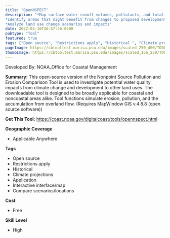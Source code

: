 ```yaml
---
title: "OpenNSPECT"
description: "*Map surface water runoff volumes, pollutants, and total sediment loads
*Identify areas that might benefit from changes to proposed development strategies
*Analyze land use change scenarios and impacts"
date: 2022-02-16T16:57:46-0500
pubtype: "Tool"
featured: true
tags: ["Open source", "Restrictions apply", "Historical ", "Climate projections", "Application", "Interactive interface/map", "Compare scenarios/locations"]
pageImage: https://cbtooltest.marisa.psu.edu/images/scaled_250_400/TOOLID_77.0_ScreenCapture-1.png
thumbImage: https://cbtooltest.marisa.psu.edu/images/scaled_156_250/TOOLID_77.0_ScreenCapture-1.png
---
```

Developed By: NOAA_Office for Coastal Management

**Summary:** This open-source version of the Nonpoint Source Pollution and Erosion Comparison Tool is used to investigate potential water quality impacts from climate change and development to other land uses. The downloadable tool is designed to be broadly applicable for coastal and noncoastal areas alike. Tool functions simulate erosion, pollution, and the accumulation from overland flow. (Requires MapWindow GIS v.4.8.8 (open source software))

__**Get This Tool:**__ https://coast.noaa.gov/digitalcoast/tools/opennspect.html

__**Geographic Coverage**__
- Applicable Anywhere

__**Tags**__
-  Open source
-  Restrictions apply
-  Historical 
-  Climate projections
-  Application
-  Interactive interface/map
-  Compare scenarios/locations

__**Cost**__
- Free

__**Skill Level**__
- High
